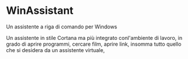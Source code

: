 # WinAssistant
Un assistente a riga di comando per Windows

Un assistente in stile Cortana ma più integrato conl'ambiente di lavoro, in grado di aprire programmi, cercare film, aprire link, insomma tutto quello che si desidera da un 
assistente virtuale, 
